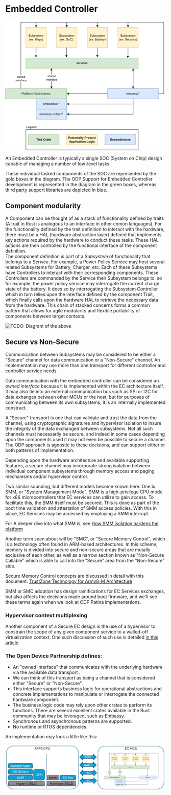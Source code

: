 # Embedded Controller

![ODP Architecture](./images/simplified_layers.png)

An Embedded Controller is typically a single SOC (System on Chip) design capable of managing a number of low-level tasks.

These individual tasked components of the SOC are represented by the gold boxes in the diagram. The ODP Support for Embedded Controller development is represented in the diagram in the green boxes, whereas third party support libraries are depicted in blue.

## Component modularity
A Component can be thought of as a stack of functionality defined by traits (A trait in Rust is analogous to an interface in other comon languages).
For the functionality defined by the trait definition to interact with the hardware, there must be a HAL (hardware abstraction layer) defined that implements key actions required by the hardware to conduct these tasks.  These HAL actions are then controlled by the functional interface of the component definition.  
The component definition is part of a _Subsystem_ of functionality that belongs to a _Service_.
For example, a Power Policy Service may host several related Subsystems for Battery, Charger, etc.  Each of these Subsystems have Controllers to interact with their corresponding components.  These Controllers are commanded by the Service their Subsystem belongs to, so for example, the power policy service may interrogate the current charge state of the battery. It does so by interrogating the Subsystem Controller which in turn relies upon the interface defined by the component Trait, which finally calls upon the hardware HAL to retrieve the necessary data from the hardware.  This chain of stacked concerns forms a common pattern that allows for agile modularity and flexible portability of components between target contexts.

![_TODO_: Diagram of the above](...)


## Secure vs Non-Secure

Communication between Subsystems may be considered to be either a "Secure" channel for data communication or a "Non-Secure" channel. An implementation may use more than one transport for different controller and controller service needs.

Data communication with the embedded controller can be considered an _owned interface_ because it is implemented within the EC architecture itself.  It may also tie into an external communication bus such as SPI or I2C for data exhanges between other MCUs or the host, but for purposes of communicating between its own subsystems, it is an internally implemented construct.  

A "Secure" transport is one that can validate and trust the data from the channel, using cryptographic signatures and hypervisor isolation to insure the integrity of the data exchanged between subsystems.
Not all such channels must necessarily be secure, and indeed in some cases depending upon the components used it may not even be possible to secure a channel.  The ODP approach is agnostic to these decisions, and can support either or both patterns of
implementation.

Depending upon the hardware architecture and available supporting features, a secure channel may incorporate strong isolation between individual component subsystems through memory access and paging mechanisms and/or hypervisor control.

Two similar sounding, but different models become known here.  One is SMM, or "System Management Mode". SMM is a high-privilege CPU mode for x86 microcontrollers that EC services can utilize to gain access. To facilitate this, the SMM itself must be secured. This is done as part of the boot time validation and attestation of SMM access policies.  With this in place, EC Services may be accessed by employing a SMM interrupt.

For A deeper dive into what SMM is, see [How SMM isolation hardens the platform](https://www.microsoft.com/en-us/security/blog/2020/11/12/system-management-mode-deep-dive-how-smm-isolation-hardens-the-platform/?msockid=1c8509b122806f6b2c281c61233a6e3e)

Another term seen about will be "SMC", or "Secure Memory Control", which is a technology often found in ARM-based architectures. In this scheme, memory is divided into secure and non-secure areas that are mutally exclusive of each other,  as well as a narrow section known as "Non-Secure Callable" which is able to call into the "Secure" area from the "Non-Secure" side. 

Secure Memory Control concepts are discussed in detail with this document: 
[TrustZone Technology for Armv8-M Architecture](https://developer.arm.com/documentation/100690/0201)

SMM or SMC adoption has design ramifications for EC Services exchanges, but also affects the decisions made around boot firmware, and we'll see these terms again when we look at ODP Patina implementations.

### Hypervisor context multiplexing
Another component of a Secure EC design is the use of a hypervisor to constrain the scope of any given component service to a walled-off virtualization context. One such discussion of such use is detailed [in this article](https://www.microsoft.com/en-us/security/blog/2018/06/05/virtualization-based-security-vbs-memory-enclaves-data-protection-through-isolation/?msockid=1c8509b122806f6b2c281c61233a6e3e)


### The Open Device Partnership defines:
- An "owned interface" that communicates with the underlying hardware via the available data transport .
- We can think of this transport as being a channel that is considered either "Secure" or "Non-Secure".  
- This interface supports business logic for operational abstractions and concrete implementations to manipulate or interrogate the connected hardware component.
- The business logic code may rely upon other crates to perform its functions. There are several excellent crates available in the Rust community that may be leveraged, such as [Embassy](https://embassy.dev/).
- Synchronous and asynchronous patterns are supported.
- No runtime or RTOS dependencies.

An implementation may look a little like this:

![ODP Arch](./images/odp_arch.png)
